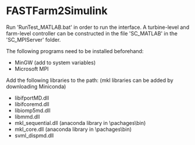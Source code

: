 # FASTFarm2Simulink

Run 'RunTest_MATLAB.bat' in order to run the interface. A turbine-level and farm-level controller can be constructed in the file 'SC_MATLAB' in the 'SC_MPIServer' folder. 

The following programs need to be installed beforehand:
- MinGW (add to system variables)
- Microsoft MPI

Add the following libraries to the path: (mkl libraries can be added by downloading Miniconda)
- libifportMD.dll
- libifcoremd.dll
- libiomp5md.dll
- libmmd.dll
- mkl_sequential.dll (anaconda library in \pachages\bin)
- mkl_core.dll (anaconda library in \pachages\bin)
- svml_dispmd.dll
